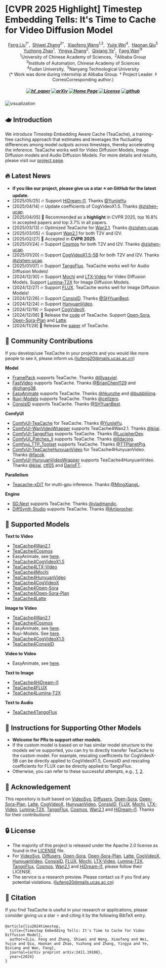 # [CVPR 2025 Highlight] Timestep Embedding Tells: It's Time to Cache for Video Diffusion Model

<div class="is-size-5 publication-authors", align="center",>
            <span class="author-block">
              <a href="https://liewfeng.github.io" target="_blank">Feng Liu</a><sup>1</sup><sup>*</sup>,&nbsp;
            </span>
            <span class="author-block">
              <a href="https://scholar.google.com.hk/citations?user=ZO3OQ-8AAAAJ" target="_blank">Shiwei Zhang</a><sup>2</sup><sup>†</sup>,&nbsp;
            </span>
            <span class="author-block">
              <a href="https://jeffwang987.github.io" target="_blank">Xiaofeng Wang</a><sup>1,3</sup>,&nbsp;
            </span>
            <span class="author-block">
              <a href="https://weilllllls.github.io" target="_blank">Yujie Wei</a><sup>4</sup>,&nbsp;
            </span>
            <span class="author-block">
              <a href="http://haonanqiu.com" target="_blank">Haonan Qiu</a><sup>5</sup>
            </span>
            <br>
            <span class="author-block">
              <a href="https://callsys.github.io/zhaoyuzhong.github.io-main" target="_blank">Yuzhong Zhao</a><sup>1</sup>,&nbsp;
            </span>
            <span class="author-block">
              <a href="https://scholar.google.com.sg/citations?user=16RDSEUAAAAJ" target="_blank">Yingya Zhang</a><sup>2</sup>,&nbsp;
            </span>
            <span class="author-block">
              <a href="https://scholar.google.com/citations?user=tjEfgsEAAAAJ&hl=en&oi=ao" target="_blank">Qixiang Ye</a><sup>1</sup>,&nbsp;
            </span>
            <span class="author-block">
              <a href="https://scholar.google.com/citations?user=0IKavloAAAAJ&hl=en&oi=ao" target="_blank">Fang Wan</a><sup>1</sup><sup>‡</sup>
            </span>
          </div>

<div class="is-size-5 publication-authors", align="center">
            <span class="author-block"><sup>1</sup>University of Chinese Academy of Sciences,&nbsp;</span>
            <span class="author-block"><sup>2</sup>Alibaba Group</span>
            <br>
            <span class="author-block"><sup>3</sup>Institute of Automation, Chinese Academy of Sciences</span>
            <br>
            <span class="author-block"><sup>4</sup>Fudan University,&nbsp;</span>
            <span class="author-block"><sup>5</sup>Nanyang Technological University</span>
          </div>


<div class="is-size-5 publication-authors", align="center">
            (* Work was done during internship at Alibaba Group. † Project Leader. ‡ CorresCorresponding author.)
          </div>

<h5 align="center">

[![hf_paper](https://img.shields.io/badge/🤗-Paper%20In%20HF-red.svg)](https://huggingface.co/papers/2411.19108)
[![arXiv](https://img.shields.io/badge/Arxiv-2411.19108-b31b1b.svg?logo=arXiv)](https://arxiv.org/abs/2411.19108) 
[![Home Page](https://img.shields.io/badge/Project-<Website>-blue.svg)](https://liewfeng.github.io/TeaCache/) 
[![License](https://img.shields.io/badge/License-Apache%202.0-yellow)](./LICENSE) 
[![github](https://img.shields.io/github/stars/LiewFeng/TeaCache.svg?style=social)](https://github.com/LiewFeng/TeaCache/)

</h5>


![visualization](./assets/tisser.png)

## 🫖 Introduction 
We introduce Timestep Embedding Aware Cache (TeaCache), a training-free caching approach that estimates and leverages the fluctuating differences among model outputs across timesteps, thereby accelerating the inference. TeaCache works well for Video Diffusion Models, Image Diffusion models and Audio Diffusion Models. For more details and results, please visit our [project page](https://liewfeng.github.io/TeaCache/).

## 🔥 Latest News 
- **If you like our project, please give us a star ⭐ on GitHub for the latest update.**
- [2025/05/25] 🔥 Support [HiDream-I1](https://github.com/HiDream-ai/HiDream-I1). Thanks [@YunjieYu](https://github.com/YunjieYu). 
- [2025/04/14] 🔥 Update coefficients of CogVideoX1.5. Thanks [@zishen-ucap](https://github.com/zishen-ucap).
- [2025/04/05] 🎉 Recommended as a **highlight** in CVPR 2025, top 16.8% in accepted papers and top 3.7% in all papers.
- [2025/03/13] 🔥 Optimized TeaCache for [Wan2.1](https://github.com/Wan-Video/Wan2.1). Thanks [@zishen-ucap](https://github.com/zishen-ucap).
- [2025/03/05] 🔥 Support [Wan2.1](https://github.com/Wan-Video/Wan2.1) for both T2V and I2V.
- [2025/02/27] 🎉 Accepted in **CVPR 2025**.
- [2025/01/24] 🔥 Support [Cosmos](https://github.com/NVIDIA/Cosmos) for both T2V and I2V. Thanks [@zishen-ucap](https://github.com/zishen-ucap). 
- [2025/01/20] 🔥 Support [CogVideoX1.5-5B](https://github.com/THUDM/CogVideo) for both T2V and I2V. Thanks [@zishen-ucap](https://github.com/zishen-ucap). 
- [2025/01/07] 🔥 Support [TangoFlux](https://github.com/declare-lab/TangoFlux). TeaCache works well for Audio Diffusion Models!
- [2024/12/30] 🔥 Support [Mochi](https://github.com/genmoai/mochi) and [LTX-Video](https://github.com/Lightricks/LTX-Video) for Video Diffusion Models. Support [Lumina-T2X](https://github.com/Alpha-VLLM/Lumina-T2X) for Image Diffusion Models.
- [2024/12/27] 🔥 Support [FLUX](https://github.com/black-forest-labs/flux). TeaCache works well for Image Diffusion Models!
- [2024/12/26] 🔥 Support [ConsisID](https://github.com/PKU-YuanGroup/ConsisID). Thanks [@SHYuanBest](https://github.com/SHYuanBest). 
- [2024/12/24] 🔥 Support [HunyuanVideo](https://github.com/Tencent/HunyuanVideo).
- [2024/12/19] 🔥 Support [CogVideoX](https://github.com/THUDM/CogVideo).
- [2024/12/06] 🎉 Release the [code](https://github.com/LiewFeng/TeaCache) of TeaCache. Support [Open-Sora](https://github.com/hpcaitech/Open-Sora), [Open-Sora-Plan](https://github.com/PKU-YuanGroup/Open-Sora-Plan) and [Latte](https://github.com/Vchitect/Latte).
- [2024/11/28] 🎉 Release the [paper](https://arxiv.org/abs/2411.19108) of TeaCache.

## 🧩 Community Contributions  
If you develop/use TeaCache in your projects and you would like more people to see it, please inform us.(liufeng20@mails.ucas.ac.cn)

**Model**
- [FramePack](https://github.com/lllyasviel/FramePack) supports TeaCache. Thanks [@lllyasviel](https://github.com/lllyasviel).
- [FastVideo](https://github.com/hao-ai-lab/FastVideo) supports TeaCache. Thanks [@BrianChen1129](https://github.com/BrianChen1129) and [@jzhang38](https://github.com/jzhang38).
- [EasyAnimate](https://github.com/aigc-apps/EasyAnimate) supports TeaCache. Thanks [@hkunzhe](https://github.com/hkunzhe) and [@bubbliiiing](https://github.com/bubbliiiing).
- [Ruyi-Models](https://github.com/IamCreateAI/Ruyi-Models) supports TeaCache. Thanks [@cellzero](https://github.com/cellzero).
- [ConsisID](https://github.com/PKU-YuanGroup/ConsisID) supports TeaCache. Thanks [@SHYuanBest](https://github.com/SHYuanBest).

**ComfyUI**
- [ComfyUI-TeaCache](https://github.com/welltop-cn/ComfyUI-TeaCache) for TeaCache. Thanks [@YunjieYu](https://github.com/YunjieYu).
- [ComfyUI-WanVideoWrapper](https://github.com/kijai/ComfyUI-WanVideoWrapper) supports TeaCache4Wan2.1. Thanks [@kijai](https://github.com/kijai).
- [ComfyUI-TangoFlux](https://github.com/LucipherDev/ComfyUI-TangoFlux) supports TeaCache. Thanks [@LucipherDev](https://github.com/LucipherDev).
- [ComfyUI_Patches_ll](https://github.com/lldacing/ComfyUI_Patches_ll) supports TeaCache. Thanks [@lldacing](https://github.com/lldacing).
- [Comfyui_TTP_Toolset](https://github.com/TTPlanetPig/Comfyui_TTP_Toolset) supports TeaCache. Thanks [@TTPlanetPig](https://github.com/TTPlanetPig).
- [ComfyUI-TeaCacheHunyuanVideo](https://github.com/facok/ComfyUI-TeaCacheHunyuanVideo) for TeaCache4HunyuanVideo. Thanks [@facok](https://github.com/facok).
- [ComfyUI-HunyuanVideoWrapper](https://github.com/kijai/ComfyUI-HunyuanVideoWrapper) supports TeaCache4HunyuanVideo. Thanks [@kijai](https://github.com/kijai), [ctf05](https://github.com/ctf05) and [DarioFT](https://github.com/DarioFT).


**Parallelism**
- [Teacache-xDiT](https://github.com/MingXiangL/Teacache-xDiT) for multi-gpu inference. Thanks [@MingXiangL](https://github.com/MingXiangL).

**Engine**
- [SD.Next](https://github.com/vladmandic/sdnext) supports TeaCache. Thanks [@vladmandic](https://github.com/vladmandic).
- [DiffSynth Studio](https://github.com/modelscope/DiffSynth-Studio) supports TeaCache. Thanks [@Artiprocher](https://github.com/Artiprocher).
  
## 🎉 Supported Models 
**Text to Video**
- [TeaCache4Wan2.1](./TeaCache4Wan2.1/README.md)
- [TeaCache4Cosmos](./eval/TeaCache4Cosmos/README.md)
- EasyAnimate, see [here](https://github.com/aigc-apps/EasyAnimate).
- [TeaCache4CogVideoX1.5](./TeaCache4CogVideoX1.5/README.md)
- [TeaCache4LTX-Video](./TeaCache4LTX-Video/README.md)
- [TeaCache4Mochi](./TeaCache4Mochi/README.md)
- [TeaCache4HunyuanVideo](./TeaCache4HunyuanVideo/README.md)
- [TeaCache4CogVideoX](./eval/teacache/README.md)
- [TeaCache4Open-Sora](./eval/teacache/README.md)
- [TeaCache4Open-Sora-Plan](./eval/teacache/README.md)
- [TeaCache4Latte](./eval/teacache/README.md)




 **Image to Video** 
- [TeaCache4Wan2.1](./TeaCache4Wan2.1/README.md)
- [TeaCache4Cosmos](./eval/TeaCache4Cosmos/README.md)
- EasyAnimate, see [here](https://github.com/aigc-apps/EasyAnimate).
- Ruyi-Models. See [here](https://github.com/IamCreateAI/Ruyi-Models).
- [TeaCache4CogVideoX1.5](./TeaCache4CogVideoX1.5/README.md)
- [TeaCache4ConsisID](./TeaCache4ConsisID/README.md)


 **Video to Video**
- EasyAnimate, see [here](https://github.com/aigc-apps/EasyAnimate).

 **Text to Image**
- [TeaCache4HiDream-I1](./TeaCache4HiDream-I1/README.md)
- [TeaCache4FLUX](./TeaCache4FLUX/README.md)
- [TeaCache4Lumina-T2X](./TeaCache4Lumina-T2X/README.md)

 **Text to Audio**
- [TeaCache4TangoFlux](./TeaCache4TangoFlux/README.md)

## 🤖 Instructions for Supporting Other Models 
- **Welcome for PRs to support other models.**
- If the custom model is based on or has similar model structure to the models we've supported, you can try to directly transfer TeaCache to the custom model. For example,  rescaling coefficients for CogVideoX-5B can be directly applied to CogVideoX1.5, ConsisID and rescaling coefficients for FLUX can be directly applied to TangoFlux.
- Otherwise, you can refer to these successful attempts, e.g., [1](https://github.com/ali-vilab/TeaCache/issues/20), [2](https://github.com/ali-vilab/TeaCache/issues/18).

## 💐 Acknowledgement 

This repository is built based on [VideoSys](https://github.com/NUS-HPC-AI-Lab/VideoSys), [Diffusers](https://github.com/huggingface/diffusers), [Open-Sora](https://github.com/hpcaitech/Open-Sora), [Open-Sora-Plan](https://github.com/PKU-YuanGroup/Open-Sora-Plan), [Latte](https://github.com/Vchitect/Latte), [CogVideoX](https://github.com/THUDM/CogVideo), [HunyuanVideo](https://github.com/Tencent/HunyuanVideo), [ConsisID](https://github.com/PKU-YuanGroup/ConsisID), [FLUX](https://github.com/black-forest-labs/flux), [Mochi](https://github.com/genmoai/mochi), [LTX-Video](https://github.com/Lightricks/LTX-Video), [Lumina-T2X](https://github.com/Alpha-VLLM/Lumina-T2X), [TangoFlux](https://github.com/declare-lab/TangoFlux), [Cosmos](https://github.com/NVIDIA/Cosmos), [Wan2.1](https://github.com/Wan-Video/Wan2.1) and [HiDream-I1](https://github.com/HiDream-ai/HiDream-I1). Thanks for their contributions!

## 🔒 License 

* The majority of this project is released under the Apache 2.0 license as found in the [LICENSE](./LICENSE) file.
* For [VideoSys](https://github.com/NUS-HPC-AI-Lab/VideoSys), [Diffusers](https://github.com/huggingface/diffusers), [Open-Sora](https://github.com/hpcaitech/Open-Sora), [Open-Sora-Plan](https://github.com/PKU-YuanGroup/Open-Sora-Plan), [Latte](https://github.com/Vchitect/Latte), [CogVideoX](https://github.com/THUDM/CogVideo), [HunyuanVideo](https://github.com/Tencent/HunyuanVideo), [ConsisID](https://github.com/PKU-YuanGroup/ConsisID), [FLUX](https://github.com/black-forest-labs/flux), [Mochi](https://github.com/genmoai/mochi), [LTX-Video](https://github.com/Lightricks/LTX-Video), [Lumina-T2X](https://github.com/Alpha-VLLM/Lumina-T2X), [TangoFlux](https://github.com/declare-lab/TangoFlux), [Cosmos](https://github.com/NVIDIA/Cosmos), [Wan2.1](https://github.com/Wan-Video/Wan2.1) and [HiDream-I1](https://github.com/HiDream-ai/HiDream-I1), please follow their LICENSE.
* The service is a research preview. Please contact us if you find any potential violations. (liufeng20@mails.ucas.ac.cn)

## 📖 Citation 
If you find TeaCache is useful in your research or applications, please consider giving us a star ⭐ and citing it by the following BibTeX entry.

```
@article{liu2024timestep,
  title={Timestep Embedding Tells: It's Time to Cache for Video Diffusion Model},
  author={Liu, Feng and Zhang, Shiwei and Wang, Xiaofeng and Wei, Yujie and Qiu, Haonan and Zhao, Yuzhong and Zhang, Yingya and Ye, Qixiang and Wan, Fang},
  journal={arXiv preprint arXiv:2411.19108},
  year={2024}
}
```


